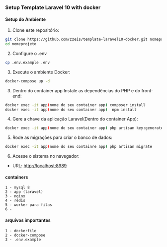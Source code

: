 
### Setup Template Laravel 10 with docker 


#### Setup do Ambiente

1. Clone este repositório:
```bash
git clone https://github.com/zzeis/template-laravel10-docker.git nomeprojeto
cd nomeprojeto
```
2.  Configure o .env 
```bash
cp .env.example .env 
```

3. Execute o ambiente Docker:
```bash 
docker-compose up -d
```

3.  Dentro do container app Instale as dependências do PHP e do front-end:

```bash
docker exec -it app(nome do seu container app) composer install
docker exec -it app(nome do seu container app)  npm install
```

4.  Gere a chave da aplicação Laravel(Dentro do container App):

```bash
docker exec -it app(nome do seu container app) php artisan key:generate
```

5. Rode as migrações para criar o banco de dados:

```bash
docker exec -it app(nome do seu containre app) php artisan migrate
```

6. Acesse o sistema no navegador:

-   URL: [http://localhost:8989](http://localhost:8989)

#### containers

    1 - mysql 8
    2 - app (laravel)
    3 - nginx
    4 - redis
    5 - worker para filas
    6 -

#### arquivos importantes 

    1 - dockerfile 
    2 - docker-compose 
    3 - .env.example
